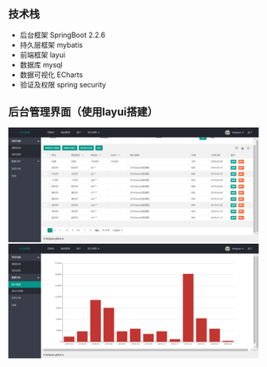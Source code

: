 ## 技术栈
- 后台框架 SpringBoot 2.2.6
- 持久层框架 mybatis
- 前端框架 layui
- 数据库 mysql
- 数据可视化 ECharts
- 验证及权限 spring security

## 后台管理界面（使用layui搭建）

![课程信息页](https://github.com/birdguan/crm/blob/master/img/courseinfo.png)  
![数据可视化页](https://github.com/birdguan/crm/blob/master/img/income.png)